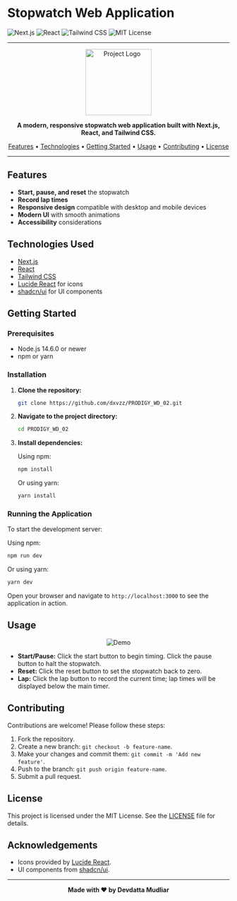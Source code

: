 # Stopwatch Web Application

![Next.js](https://img.shields.io/badge/Next.js-000000?style=for-the-badge&logo=nextdotjs&logoColor=white)
![React](https://img.shields.io/badge/React-20232A?style=for-the-badge&logo=react&logoColor=61DAFB)
![Tailwind CSS](https://img.shields.io/badge/TailwindCSS-38B2AC?style=for-the-badge&logo=tailwind-css&logoColor=white)
![MIT License](https://img.shields.io/badge/License-MIT-yellow?style=for-the-badge)

---

<p align="center">
  <img src="https://github.com/user-attachments/assets/7a567ce2-29e6-4524-95a5-eae3e1e0380b" alt="Project Logo" width="150">
</p>

<p align="center">
  <strong>A modern, responsive stopwatch web application built with Next.js, React, and Tailwind CSS.</strong>
</p>

<p align="center">
  <a href="#features">Features</a> •
  <a href="#technologies-used">Technologies</a> •
  <a href="#getting-started">Getting Started</a> •
  <a href="#usage">Usage</a> •
  <a href="#contributing">Contributing</a> •
  <a href="#license">License</a>
</p>

---

## Features

- **Start, pause, and reset** the stopwatch
- **Record lap times**
- **Responsive design** compatible with desktop and mobile devices
- **Modern UI** with smooth animations
- **Accessibility** considerations

## Technologies Used

- [Next.js](https://nextjs.org/)
- [React](https://reactjs.org/)
- [Tailwind CSS](https://tailwindcss.com/)
- [Lucide React](https://lucide.dev/) for icons
- [shadcn/ui](https://ui.shadcn.com/) for UI components

## Getting Started

### Prerequisites

- Node.js 14.6.0 or newer
- npm or yarn

### Installation

1. **Clone the repository:**

   ```bash
   git clone https://github.com/dxvzz/PRODIGY_WD_02.git
   ```

2. **Navigate to the project directory:**

   ```bash
   cd PRODIGY_WD_02
   ```

3. **Install dependencies:**

   Using npm:

   ```bash
   npm install
   ```

   Or using yarn:

   ```bash
   yarn install
   ```

### Running the Application

To start the development server:

Using npm:

```bash
npm run dev
```

Or using yarn:

```bash
yarn dev
```

Open your browser and navigate to `http://localhost:3000` to see the application in action.

## Usage

<p align="center">
  <img src="https://user-images.githubusercontent.com/placeholder/demo.gif" alt="Demo">
</p>

- **Start/Pause:** Click the start button to begin timing. Click the pause button to halt the stopwatch.
- **Reset:** Click the reset button to set the stopwatch back to zero.
- **Lap:** Click the lap button to record the current time; lap times will be displayed below the main timer.

## Contributing

Contributions are welcome! Please follow these steps:

1. Fork the repository.
2. Create a new branch: `git checkout -b feature-name`.
3. Make your changes and commit them: `git commit -m 'Add new feature'`.
4. Push to the branch: `git push origin feature-name`.
5. Submit a pull request.

## License

This project is licensed under the MIT License. See the [LICENSE](LICENSE) file for details.

## Acknowledgements

- Icons provided by [Lucide React](https://lucide.dev/).
- UI components from [shadcn/ui](https://ui.shadcn.com/).

---

<p align="center">
  <strong>Made with ❤️ by Devdatta Mudliar</strong>
</p>
